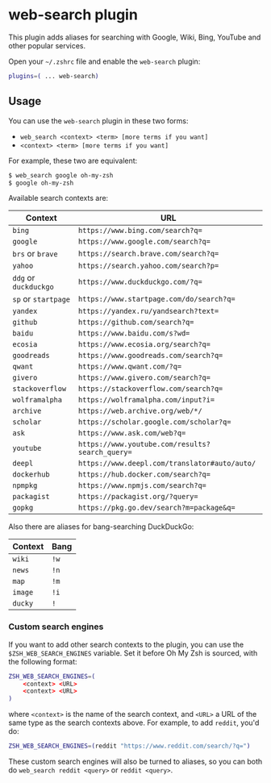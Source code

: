 # web-search plugin

This plugin adds aliases for searching with Google, Wiki, Bing, YouTube and other popular services.

Open your `~/.zshrc` file and enable the `web-search` plugin:

```zsh
plugins=( ... web-search)
```

## Usage

You can use the `web-search` plugin in these two forms:

- `web_search <context> <term> [more terms if you want]`
- `<context> <term> [more terms if you want]`

For example, these two are equivalent:

```zsh
$ web_search google oh-my-zsh
$ google oh-my-zsh
```

Available search contexts are:

| Context               | URL                                             |
| --------------------- | ----------------------------------------------- |
| `bing`                | `https://www.bing.com/search?q=`                |
| `google`              | `https://www.google.com/search?q=`              |
| `brs` or `brave`      | `https://search.brave.com/search?q=`            |
| `yahoo`               | `https://search.yahoo.com/search?p=`            |
| `ddg` or `duckduckgo` | `https://www.duckduckgo.com/?q=`                |
| `sp` or `startpage`   | `https://www.startpage.com/do/search?q=`        |
| `yandex`              | `https://yandex.ru/yandsearch?text=`            |
| `github`              | `https://github.com/search?q=`                  |
| `baidu`               | `https://www.baidu.com/s?wd=`                   |
| `ecosia`              | `https://www.ecosia.org/search?q=`              |
| `goodreads`           | `https://www.goodreads.com/search?q=`           |
| `qwant`               | `https://www.qwant.com/?q=`                     |
| `givero`              | `https://www.givero.com/search?q=`              |
| `stackoverflow`       | `https://stackoverflow.com/search?q=`           |
| `wolframalpha`        | `https://wolframalpha.com/input?i=`             |
| `archive`             | `https://web.archive.org/web/*/`                |
| `scholar`             | `https://scholar.google.com/scholar?q=`         |
| `ask`                 | `https://www.ask.com/web?q=`                    |
| `youtube`             | `https://www.youtube.com/results?search_query=` |
| `deepl`               | `https://www.deepl.com/translator#auto/auto/`   |
| `dockerhub`           | `https://hub.docker.com/search?q=`              |
| `npmpkg`              | `https://www.npmjs.com/search?q=`               |
| `packagist`           | `https://packagist.org/?query=`                 |
| `gopkg`               | `https://pkg.go.dev/search?m=package&q=`        |

Also there are aliases for bang-searching DuckDuckGo:

| Context   | Bang  |
| --------- | ----- |
| `wiki`    | `!w`  |
| `news`    | `!n`  |
| `map`     | `!m`  |
| `image`   | `!i`  |
| `ducky`   | `!`   |

### Custom search engines

If you want to add other search contexts to the plugin, you can use the `$ZSH_WEB_SEARCH_ENGINES` variable.
Set it before Oh My Zsh is sourced, with the following format:

```zsh
ZSH_WEB_SEARCH_ENGINES=(
    <context> <URL>
    <context> <URL>
)
```

where `<context>` is the name of the search context, and `<URL>` a URL of the same type as the search contexts
above. For example, to add `reddit`, you'd do:

```zsh
ZSH_WEB_SEARCH_ENGINES=(reddit "https://www.reddit.com/search/?q=")
```

These custom search engines will also be turned to aliases, so you can both do `web_search reddit <query>` or
`reddit <query>`.
